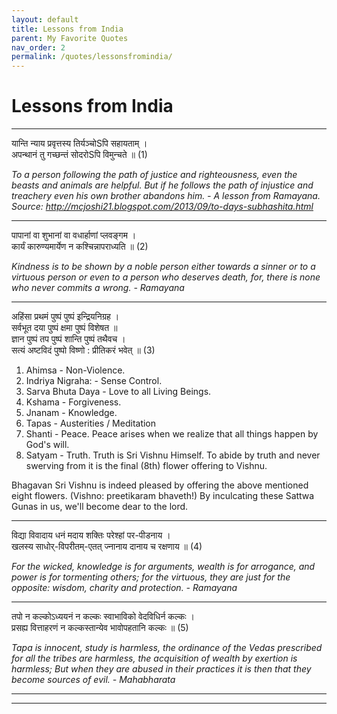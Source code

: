 ```yaml
---
layout: default
title: Lessons from India
parent: My Favorite Quotes
nav_order: 2
permalink: /quotes/lessonsfromindia/
---
```


# Lessons from India

----------------------------------------------------------------------------------------------------------------------------------

यान्ति न्याय प्रवृत्तस्य तिर्यञ्चोSपि सहायताम्    ।  
अपन्थानं  तु  गच्छन्तं  सोदरोSपि   विमुन्चते ॥  (1)  

*To a person following the path of justice and righteousness, even the beasts and animals are helpful. But if he follows the path of injustice and treachery even his own brother abandons him. - A lesson from Ramayana. Source: http://mcjoshi21.blogspot.com/2013/09/to-days-subhashita.html*

----------------------------------------------------------------------------------------------------------------------------------

पापानां वा शुभानां वा वधार्हाणां प्लवङ्गम ।  
कार्यं कारुण्यमार्येण न कश्चिन्नापराध्यति   ॥  (2)  

*Kindness is to be shown by a noble person either towards a sinner or to a virtuous person or even to a person who deserves death, for, there is none who never commits a wrong. - Ramayana*

----------------------------------------------------------------------------------------------------------------------------------

अहिंसा प्रथमं पुष्पं  पुष्पं इन्द्रियनिग्रह      ।  
सर्वभूत दया पुष्पं क्षमा पुष्पं विशेषत       ॥  
ज्ञान पुष्पं तप पुष्पं शान्ति पुष्पं तथैवच     ।  
सत्यं अष्टविदं पुष्पो विष्णो : प्रीतिकरं भवेत्  ॥  (3)  

1. Ahimsa - Non-Violence.   
2. Indriya Nigraha: - Sense Control.
3. Sarva Bhuta Daya - Love to all Living Beings.   
4. Kshama - Forgiveness.
5. Jnanam - Knowledge.     
6. Tapas - Austerities / Meditation
7. Shanti - Peace. Peace arises when we realize that all things happen by God's will.
8. Satyam - Truth. Truth is Sri Vishnu Himself.  To abide by truth and never swerving from it is the final (8th) flower offering to Vishnu. 

Bhagavan Sri Vishnu is indeed pleased by offering the above mentioned eight flowers. (Vishno: preetikaram bhaveth!) By inculcating these Sattwa  Gunas in us, we'll become dear to the lord. 

----------------------------------------------------------------------------------------------------------------------------------

विद्या विवादाय धनं मदाय शक्तिः परेश्हां पर-पीडनाय   ।  
खलस्य साधोर्-विपरीतम्-एतत् ज्नानाय दानाय च रक्षणाय ॥  (4)  

*For the wicked, knowledge is for arguments, wealth is for arrogance, and power is for tormenting others; for the virtuous, they are just for the opposite: wisdom, charity and protection. - Ramayana*

----------------------------------------------------------------------------------------------------------------------------------

तपो न कल्कोऽध्ययनं न कल्कः स्वाभाविको वेदविधिर्न कल्कः  ।  
प्रसह्य वित्ताहरणं न कल्कस्तान्येव भावोपहतानि कल्कः       ॥  (5)  

*Tapa is innocent, study is harmless, the ordinance of the Vedas prescribed for all the tribes are harmless, the acquisition of wealth by exertion is harmless; But when they are abused in their practices it is then that they become sources of evil. - Mahabharata*

----------------------------------------------------------------------------------------------------------------------------------



----------------------------------------------------------------------------------------------------------------------------------